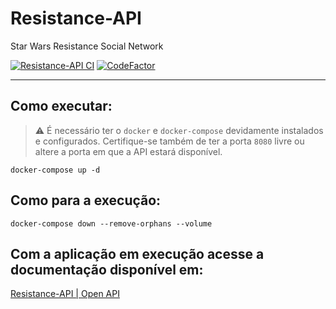 # Resistance-API
Star Wars Resistance Social Network

[![Resistance-API CI](https://github.com/jonathanmdr/Resistance-API/actions/workflows/maven.yml/badge.svg)](https://github.com/jonathanmdr/Resistance-API/actions/workflows/maven.yml)
[![CodeFactor](https://www.codefactor.io/repository/github/jonathanmdr/resistance-api/badge)](https://www.codefactor.io/repository/github/jonathanmdr/resistance-api)

---

## Como executar:
>:warning: É necessário ter o `docker` e `docker-compose` devidamente instalados e configurados.
> Certifique-se também de ter a porta `8080` livre ou altere a porta em que a API estará disponível.
```shell
docker-compose up -d
```

## Como para a execução:
```shell
docker-compose down --remove-orphans --volume
```

## Com a aplicação em execução acesse a documentação disponível em:
[Resistance-API | Open API](http://localhost:8080/resistance-api)
